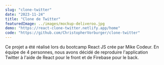 ```yaml
---
slug: "clone-twitter"
date: "2023-11-24"
title: "Clone de Twitter"
featuredImage: ../images/mockup-deliveroo.jpg
demo: "https://react-clone-twitter.netlify.app/home"
code: "https://github.com/ChristopherVorburger/clone-twitter"
---
```


Ce projet a été réalisé lors du bootcamp React JS crée par Mike Codeur. En équipe de 4 personnes, nous avons décidé de reproduire l'application Twitter à l'aide de React pour le front et de Firebase pour le back.
